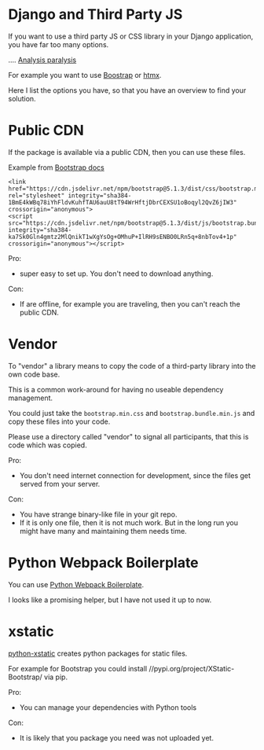 # Django and Third Party JS

If you want to use a third party JS or CSS library in your Django application,
you have far too many options.

.... [Analysis paralysis](https://en.wikipedia.org/wiki/Analysis_paralysis)

For example you want to use [Boostrap](//getbootstrap.com/) or [htmx](//htmx.org).

Here I list the options you have, so that you have an overview to find
your solution.


# Public CDN

If the package is available via a public CDN, then you can use these files.

Example from [Bootstrap docs](https://getbootstrap.com/docs/5.1/getting-started/download/#cdn-via-jsdelivr)

```
<link href="https://cdn.jsdelivr.net/npm/bootstrap@5.1.3/dist/css/bootstrap.min.css" rel="stylesheet" integrity="sha384-1BmE4kWBq78iYhFldvKuhfTAU6auU8tT94WrHftjDbrCEXSU1oBoqyl2QvZ6jIW3" crossorigin="anonymous">
<script src="https://cdn.jsdelivr.net/npm/bootstrap@5.1.3/dist/js/bootstrap.bundle.min.js" integrity="sha384-ka7Sk0Gln4gmtz2MlQnikT1wXgYsOg+OMhuP+IlRH9sENBO0LRn5q+8nbTov4+1p" crossorigin="anonymous"></script>
```

Pro:

* super easy to set up. You don't need to download anything.

Con:

* If are offline, for example you are traveling, then you can't reach the public CDN.

# Vendor

To "vendor" a library means to copy the code of a third-party library into the own code base.

This is a common work-around for having no useable dependency management.

You could just take the `bootstrap.min.css` and `bootstrap.bundle.min.js` and copy these
files into your code.

Please use a directory called "vendor" to signal all participants, that this is code which was copied.

Pro:

* You don't need internet connection for development, since the files get served from your server.

Con:

* You have strange binary-like file in your git repo.
* If it is only one file, then it is not much work. But in the long run you might have many and maintaining them needs time.

# Python Webpack Boilerplate

You can use [Python Webpack Boilerplate](https://github.com/AccordBox/python-webpack-boilerplate).

I looks like a promising helper, but I have not used it up to now.



# xstatic

[python-xstatic](//xstatic.readthedocs.io/en/latest/) creates python packages for static files.
 
For example for Bootstrap you could install //pypi.org/project/XStatic-Bootstrap/ via pip.

Pro:

* You can manage your dependencies with Python tools

Con:

* It is likely that you package you need was not uploaded yet.

